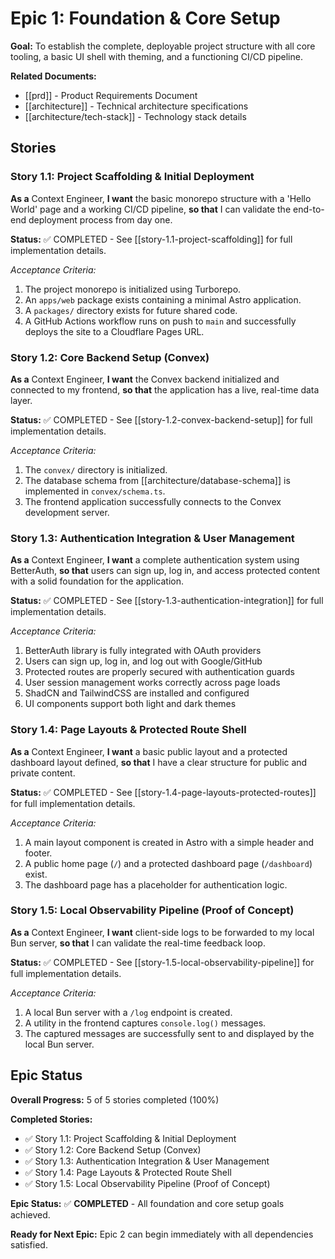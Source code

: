 # Epic 1: Foundation & Core Setup

**Goal:** To establish the complete, deployable project structure with all core tooling, a basic UI shell with theming, and a functioning CI/CD pipeline.

**Related Documents:**
* [[prd]] - Product Requirements Document
* [[architecture]] - Technical architecture specifications
* [[architecture/tech-stack]] - Technology stack details

## Stories

### Story 1.1: Project Scaffolding & Initial Deployment
**As a** Context Engineer, **I want** the basic monorepo structure with a 'Hello World' page and a working CI/CD pipeline, **so that** I can validate the end-to-end deployment process from day one.

**Status:** ✅ COMPLETED - See [[story-1.1-project-scaffolding]] for full implementation details.

*Acceptance Criteria:*
1. The project monorepo is initialized using Turborepo.
2. An `apps/web` package exists containing a minimal Astro application.
3. A `packages/` directory exists for future shared code.
4. A GitHub Actions workflow runs on push to `main` and successfully deploys the site to a Cloudflare Pages URL.

### Story 1.2: Core Backend Setup (Convex)
**As a** Context Engineer, **I want** the Convex backend initialized and connected to my frontend, **so that** the application has a live, real-time data layer.

**Status:** ✅ COMPLETED - See [[story-1.2-convex-backend-setup]] for full implementation details.

*Acceptance Criteria:*
1. The `convex/` directory is initialized.
2. The database schema from [[architecture/database-schema]] is implemented in `convex/schema.ts`.
3. The frontend application successfully connects to the Convex development server.

### Story 1.3: Authentication Integration & User Management
**As a** Context Engineer, **I want** a complete authentication system using BetterAuth, **so that** users can sign up, log in, and access protected content with a solid foundation for the application.

**Status:** ✅ COMPLETED - See [[story-1.3-authentication-integration]] for full implementation details.

*Acceptance Criteria:*
1. BetterAuth library is fully integrated with OAuth providers
2. Users can sign up, log in, and log out with Google/GitHub
3. Protected routes are properly secured with authentication guards
4. User session management works correctly across page loads
5. ShadCN and TailwindCSS are installed and configured
6. UI components support both light and dark themes

### Story 1.4: Page Layouts & Protected Route Shell
**As a** Context Engineer, **I want** a basic public layout and a protected dashboard layout defined, **so that** I have a clear structure for public and private content.

**Status:** ✅ COMPLETED - See [[story-1.4-page-layouts-protected-routes]] for full implementation details.

*Acceptance Criteria:*
1. A main layout component is created in Astro with a simple header and footer.
2. A public home page (`/`) and a protected dashboard page (`/dashboard`) exist.
3. The dashboard page has a placeholder for authentication logic.

### Story 1.5: Local Observability Pipeline (Proof of Concept)
**As a** Context Engineer, **I want** client-side logs to be forwarded to my local Bun server, **so that** I can validate the real-time feedback loop.

**Status:** ✅ COMPLETED - See [[story-1.5-local-observability-pipeline]] for full implementation details.

*Acceptance Criteria:*
1. A local Bun server with a `/log` endpoint is created.
2. A utility in the frontend captures `console.log()` messages.
3. The captured messages are successfully sent to and displayed by the local Bun server.

## Epic Status

**Overall Progress:** 5 of 5 stories completed (100%)

**Completed Stories:**
- ✅ Story 1.1: Project Scaffolding & Initial Deployment
- ✅ Story 1.2: Core Backend Setup (Convex)  
- ✅ Story 1.3: Authentication Integration & User Management
- ✅ Story 1.4: Page Layouts & Protected Route Shell
- ✅ Story 1.5: Local Observability Pipeline (Proof of Concept)

**Epic Status:** ✅ **COMPLETED** - All foundation and core setup goals achieved.

**Ready for Next Epic:** Epic 2 can begin immediately with all dependencies satisfied.
